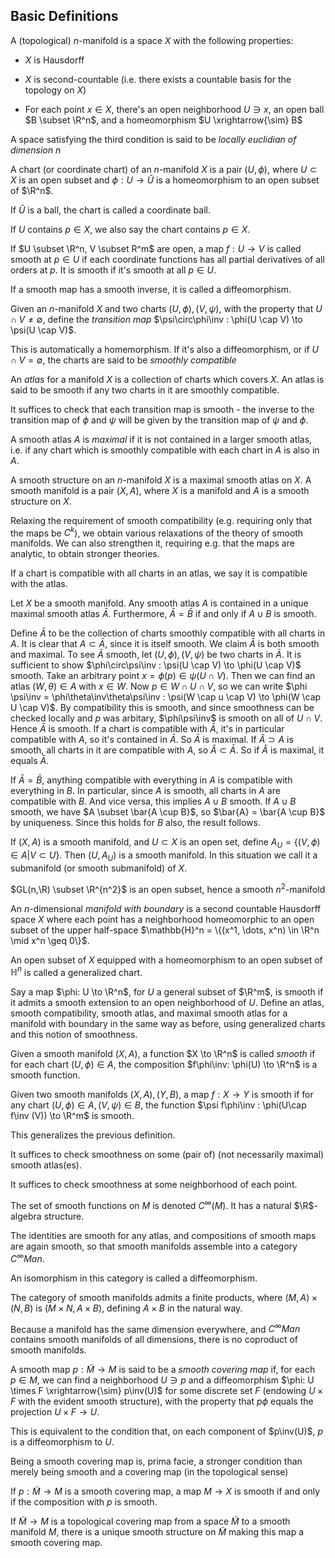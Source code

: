 Basic Definitions
-----------------

A (topological) $n$-manifold is a space $X$ with the following
properties:

-   $X$ is Hausdorff

-   $X$ is second-countable (i.e. there exists a countable basis for the
    topology on $X$)

-   For each point $x\in X$, there's an open neighborhood $U \ni x$, an
    open ball $B \subset \R^n$, and a homeomorphism
    $U \xrightarrow{\sim} B$

A space satisfying the third condition is said to be *locally euclidian
of dimension $n$*

A chart (or coordinate chart) of an $n$-manifold $X$ is a pair
$(U,\phi)$, where $U \subset X$ is an open subset and
$\phi: U \to \tilde{U}$ is a homeomorphism to an open subset of $\R^n$.

If $\tilde{U}$ is a ball, the chart is called a coordinate ball.

If $U$ contains $p \in X$, we also say the chart contains $p \in X$.

If $U \subset \R^n, V \subset R^m$ are open, a map $f: U \to V$ is
called smooth at $p \in U$ if each coordinate functions has all partial
derivatives of all orders at $p$. It is smooth if it's smooth at all
$p \in U$.

If a smooth map has a smooth inverse, it is called a diffeomorphism.

Given an $n$-manifold $X$ and two charts $(U,\phi), (V,\psi)$, with the
property that $U \cap V \neq \emptyset$, define the *transition map*
$\psi\circ\phi\inv : \phi(U \cap V) \to \psi(U \cap V)$.

This is automatically a homemorphism. If it's also a diffeomorphism, or
if $U \cap V = \emptyset$, the charts are said to be *smoothly
compatible*

An *atlas* for a manifold $X$ is a collection of charts which covers
$X$. An atlas is said to be smooth if any two charts in it are smoothly
compatible.

It suffices to check that each transition map is smooth - the inverse to
the transition map of $\phi$ and $\psi$ will be given by the transition
map of $\psi$ and $\phi$.

A smooth atlas $A$ is *maximal* if it is not contained in a larger
smooth atlas, i.e. if any chart which is smoothly compatible with each
chart in $A$ is also in $A$.

A smooth structure on an $n$-manifold $X$ is a maximal smooth atlas on
$X$. A smooth manifold is a pair $(X,A)$, where $X$ is a manifold and
$A$ is a smooth structure on $X$.

Relaxing the requirement of smooth compatibility (e.g. requiring only
that the maps be $C^k$), we obtain various relaxations of the theory of
smooth manifolds. We can also strengthen it, requiring e.g. that the
maps are analytic, to obtain stronger theories.

If a chart is compatible with all charts in an atlas, we say it is
compatible with the atlas.

Let $X$ be a smooth manifold. Any smooth atlas $A$ is contained in a
unique maximal smooth atlas $\bar{A}$. Furthermore, $\bar{A} = \bar{B}$
if and only if $A \cup B$ is smooth.

Define $\bar{A}$ to be the collection of charts smoothly compatible with
all charts in $A$. It is clear that $A \subset \bar{A}$, since it is
itself smooth. We claim $\bar{A}$ is both smooth and maximal. To see
$\bar{A}$ smooth, let $(U, \phi), (V, \psi)$ be two charts in $\bar{A}$.
It is sufficient to show
$\phi\circ\psi\inv : \psi(U \cap V) \to \phi(U \cap V)$ smooth. Take an
arbitrary point $x = \phi(p) \in \psi(U \cap V)$. Then we can find an
atlas $(W, \theta) \in A$ with $x \in W$. Now $p \in W \cap U \cap V$,
so we can write
$\phi \psi\inv = \phi\theta\inv\theta\psi\inv : \psi(W \cap u \cap V) \to \phi(W \cap U \cap V)$.
By compatibility this is smooth, and since smoothness can be checked
locally and $p$ was arbitary, $\phi\psi\inv$ is smooth on all of
$U \cap V$. Hence $\bar{A}$ is smooth. If a chart is compatible with
$\bar{A}$, it's in particular compatible with $A$, so it's contained in
$\bar{A}$. So $\bar{A}$ is maximal. If $\hat{A} \supset A$ is smooth,
all charts in it are compatible with $A$, so $\hat{A} \subset \bar{A}$.
So if $\hat{A}$ is maximal, it equals $\bar{A}$.

If $\bar{A} = \bar{B}$, anything compatible with everything in $A$ is
compatible with everything in $B$. In particular, since $A$ is smooth,
all charts in $A$ are compatible with $B$. And vice versa, this implies
$A \cup B$ smooth. If $A \cup B$ smooth, we have
$A \subset \bar{A \cup B}$, so $\bar{A} = \bar{A \cup B}$ by uniqueness.
Since this holds for $B$ also, the result follows.

If $(X,A)$ is a smooth manifold, and $U \subset X$ is an open set,
define $A_U = \{(V,\phi) \in A | V \subset U\}$. Then $(U, A_U)$ is a
smooth manifold. In this situation we call it a submanifold (or smooth
submanifold) of $X$.

$GL(n,\R) \subset \R^{n^2}$ is an open subset, hence a smooth
$n^2$-manifold

An $n$-dimensional *manifold with boundary* is a second countable
Hausdorff space $X$ where each point has a neighborhood homeomorphic to
an open subset of the upper half-space
$\mathbb{H}^n = \{(x^1, \dots, x^n) \in \R^n \mid x^n \geq 0\}$.

An open subset of $X$ equipped with a homeomorphism to an open subset of
$\mathbb{H}^n$ is called a generalized chart.

Say a map $\phi: U \to \R^n$, for $U$ a general subset of $\R^m$, is
smooth if it admits a smooth extension to an open neighborhood of $U$.
Define an atlas, smooth compatibility, smooth atlas, and maximal smooth
atlas for a manifold with boundary in the same way as before, using
generalized charts and this notion of smoothness.

Given a smooth manifold $(X,A)$, a function $X \to \R^n$ is called
*smooth* if for each chart $(U, \phi) \in A$, the composition
$f\phi\inv: \phi(U) \to \R^n$ is a smooth function.

Given two smooth manifolds $(X,A), (Y,B)$, a map $f: X \to Y$ is smooth
if for any chart $(U,\phi) \in A, (V,\psi) \in B$, the function
$\psi f\phi\inv : \phi(U\cap f\inv (V)) \to \R^m$ is smooth.

This generalizes the previous definition.

It suffices to check smoothness on some (pair of) (not necessarily
maximal) smooth atlas(es).

It suffices to check smoothness at some neighborhood of each point.

The set of smooth functions on $M$ is denoted $C^\infty(M)$. It has a
natural $\R$-algebra structure.

The identities are smooth for any atlas, and compositions of smooth maps
are again smooth, so that smooth manifolds assemble into a category
$C^\infty Man$.

An isomorphism in this category is called a diffeomorphism.

The category of smooth manifolds admits a finite products, where
$(M, A) \times (N,B)$ is $(M \times N, A \times B)$, defining
$A\times B$ in the natural way.

Because a manifold has the same dimension everywhere, and $C^\infty Man$
contains smooth manifolds of all dimensions, there is no coproduct of
smooth manifolds.

A smooth map $p: \tilde{M} \to M$ is said to be a *smooth covering map*
if, for each $p \in M$, we can find a neighborhood $U \ni p$ and a
diffeomorphism $\phi: U \times F \xrightarrow{\sim} p\inv(U)$ for some
discrete set $F$ (endowing $U \times F$ with the evident smooth
structure), with the property that $p\phi$ equals the projection
$U \times F \to U$.

This is equivalent to the condition that, on each component of
$p\inv(U)$, $p$ is a diffeomorphism to $U$.

Being a smooth covering map is, prima facie, a stronger condition than
merely being smooth and a covering map (in the topological sense)

If $p: \tilde{M} \to M$ is a smooth covering map, a map $M \to X$ is
smooth if and only if the composition with $p$ is smooth.

If $\tilde{M} \to M$ is a topological covering map from a space
$\tilde{M}$ to a smooth manifold $M$, there is a unique smooth structure
on $\tilde{M}$ making this map a smooth covering map.

